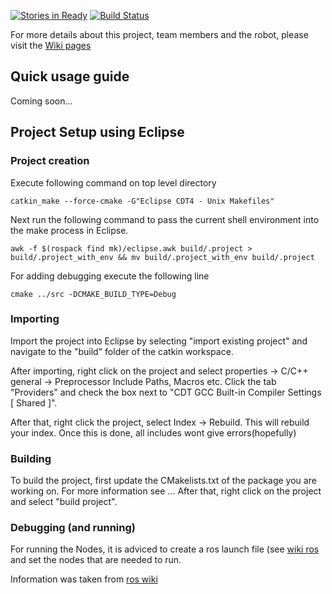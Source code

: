 [![Stories in Ready](https://badge.waffle.io/MinorRoboticsTeam4/Cobot_ROS.svg?label=ready&title=Ready)](http://waffle.io/MinorRoboticsTeam4/Cobot_ROS)
[![Build Status](https://travis-ci.org/MinorRoboticsTeam4/Cobot_ROS.svg)](https://travis-ci.org/MinorRoboticsTeam4/Cobot_ROS)


For more details about this project, team members and the robot, please visit the [Wiki pages](https://github.com/MinorRoboticsTeam4/CoffeeBot/wiki) 


## Quick usage guide
Coming soon...



## Project Setup using Eclipse

### Project creation

Execute following command on top level directory


```shell
catkin_make --force-cmake -G"Eclipse CDT4 - Unix Makefiles"
```


Next run the following command to pass the current shell environment into the make process in Eclipse.

```shell
awk -f $(rospack find mk)/eclipse.awk build/.project > build/.project_with_env && mv build/.project_with_env build/.project
```

For adding debugging execute the following line

```shell
cmake ../src -DCMAKE_BUILD_TYPE=Debug
```

### Importing

Import the project into Eclipse by selecting "import existing project" 
and navigate to the "build" folder of the catkin workspace.

After importing, right click on the project and select properties -> C/C++ general -> Preprocessor Include Paths, Macros etc. Click the tab "Providers" and check the box next to "CDT GCC Built-in Compiler Settings [ Shared ]".

After that, right click the project, select Index -> Rebuild. This will rebuild your index. Once this is done, all includes wont give errors(hopefully)

### Building

To build the project, first update the CMakelists.txt of the package you are working on. For more information see ...
After that, right click on the project and select "build project". 

### Debugging (and running)

For running the Nodes, it is adviced to create a ros launch file (see [wiki ros](wiki.ros.org/roslaunch) and set the nodes that are needed
to run. 



Information was taken from [ros wiki](wiki.ros.org/IDEs) 

